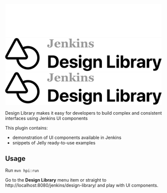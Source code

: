 ![Jenkins Design Library](logo-dark.svg#gh-dark-mode-only)
![Jenkins Design Library](logo.svg#gh-light-mode-only)
<img src="logo.svg#gh-light-mode-only">

Design Library makes it easy for developers to build complex and consistent interfaces using Jenkins UI components

This plugin contains:
- demonstration of UI components available in Jenkins
- snippets of Jelly ready-to-use examples

## Usage

Run `mvn hpi:run`

Go to the **Design Library** menu item or straight to http://localhost:8080/jenkins/design-library/ and play with UI components.
